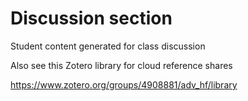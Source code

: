 # Discussion section

Student content generated for class discussion

Also see this Zotero library for cloud reference shares

https://www.zotero.org/groups/4908881/adv_hf/library
